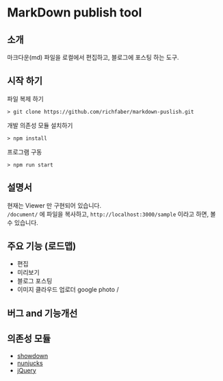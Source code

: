 # MarkDown publish tool

## 소개

마크다운(md) 파일을 로컬에서 편집하고, 블로그에 포스팅 하는 도구. 

## 시작 하기

파일 복제 하기

```command
> git clone https://github.com/richfaber/markdown-puslish.git
```

개발 의존성 모듈 설치하기

```command
> npm install
```

프로그램 구동

```command
> npm run start
```

## 설명서

현재는 Viewer 만 구현되어 있습니다.  
`/document/` 에 파일을 복사하고, `http://localhost:3000/sample` 이라고 하면, 볼 수 있습니다.

## 주요 기능 (로드맵)

- 편집
- 미리보기
- 블로그 포스팅
- 이미지 클라우드 업로더 google photo / 

## 버그 and 기능개선


## 의존성 모듈

- [showdown](https://github.com/showdownjs/showdown)
- [nunjucks](https://mozilla.github.io/nunjucks/)
- [jQuery](https://code.jquery.com/)
